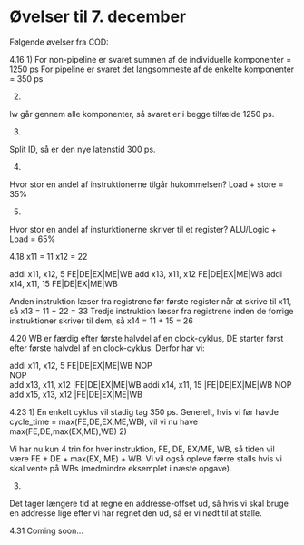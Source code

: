 # Øvelser til 7. december

Følgende øvelser fra COD:

4.16
1)
For non-pipeline er svaret summen af de individuelle komponenter = 1250 ps
For pipeline er svaret det langsommeste af de enkelte komponenter = 350 ps

2)
lw går gennem alle komponenter, så svaret er i begge tilfælde 1250 ps.

3)
Split ID, så er den nye latenstid 300 ps.

4)
Hvor stor en andel af instruktionerne tilgår hukommelsen?
Load + store = 35%

5)
Hvor stor en andel af insturktionerne skriver til et register?
ALU/Logic + Load = 65%

4.18
x11 = 11
x12 = 22

addi x11, x12, 5    FE|DE|EX|ME|WB
add  x13, x11, x12     FE|DE|EX|ME|WB
addi x14, x11, 15         FE|DE|EX|ME|WB

Anden instruktion læser fra registrene før første register når at skrive til x11, så  x13 = 11 + 22 = 33
Tredje instruktion læser fra registrene inden de forrige instruktioner skriver til dem, så x14 = 11 + 15 = 26

4.20
WB er færdig efter første halvdel af en clock-cyklus, DE starter først efter første halvdel af en clock-cyklus. Derfor har vi:

addi x11, x12, 5    FE|DE|EX|ME|WB
NOP                   
NOP                      
add  x13, x11, x12          |FE|DE|EX|ME|WB
addi x14, x11, 15              |FE|DE|EX|ME|WB
NOP                               
add  x15, x13, x12                   |FE|DE|EX|ME|WB

4.23 
1)
En enkelt cyklus vil stadig tag 350 ps.
Generelt, hvis vi før havde cycle_time = max(FE,DE,EX,ME,WB), vil vi nu have max(FE,DE,max(EX,ME),WB)
2)

Vi har nu kun 4 trin for hver instruktion, FE, DE, EX/ME, WB, så tiden vil være FE + DE + max(EX, ME) + WB. Vi vil også opleve færre stalls hvis vi skal vente på WBs (medmindre eksemplet i næste opgave).

3)
Det tager længere tid at regne en addresse-offset ud, så hvis vi skal bruge en addresse lige efter vi har regnet den ud, så er vi nødt til at stalle.


4.31
Coming soon...





